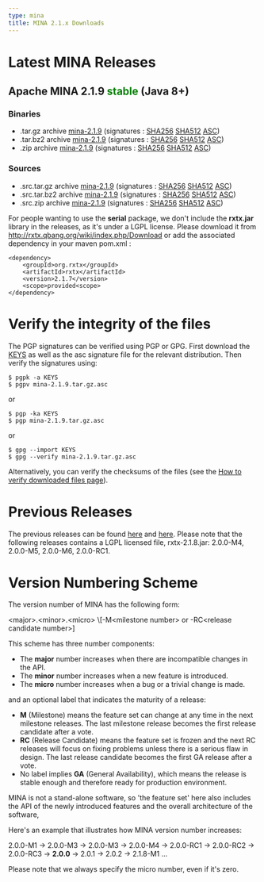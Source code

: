 ```yaml
---
type: mina
title: MINA 2.1.x Downloads
---
```


# Latest MINA Releases

## Apache MINA 2.1.9 <font color="green">stable</font> (Java 8+)

### Binaries

* .tar.gz archive [mina-2.1.9](https://www.apache.org/dyn/closer.lua/mina/mina/2.1.9/apache-mina-2.1.9-bin.tar.gz) (signatures : [SHA256](https://www.apache.org/dist/mina/mina/2.1.9/apache-mina-2.1.9-bin.tar.gz.sha256) [SHA512](https://www.apache.org/dist/mina/mina/2.1.9/apache-mina-2.1.9-bin.tar.gz.sha512) [ASC](https://www.apache.org/dist/mina/mina/2.1.9/apache-mina-2.1.9-bin.tar.gz.asc))
* .tar.bz2 archive [mina-2.1.9](https://www.apache.org/dyn/closer.lua/mina/mina/2.1.9/apache-mina-2.1.9-bin.tar.bz2) (signatures : [SHA256](https://www.apache.org/dist/mina/mina/2.1.9/apache-mina-2.1.9-bin.tar.bz2.sha256) [SHA512](https://www.apache.org/dist/mina/mina/2.1.9/apache-mina-2.1.9-bin.tar.bz2.sha512) [ASC](https://www.apache.org/dist/mina/mina/2.1.9/apache-mina-2.1.9-bin.tar.bz2.asc))
* .zip archive [mina-2.1.9](https://www.apache.org/dyn/closer.lua/mina/mina/2.1.9/apache-mina-2.1.9-bin.zip) (signatures : [SHA256](https://www.apache.org/dist/mina/mina/2.1.9/apache-mina-2.1.9-bin.zip.sha256) [SHA512](https://www.apache.org/dist/mina/mina/2.1.9/apache-mina-2.1.9-bin.zip.sha512) [ASC](https://www.apache.org/dist/mina/mina/2.1.9/apache-mina-2.1.9-bin.zip.asc))

### Sources

* .src.tar.gz archive [mina-2.1.9](https://www.apache.org/dyn/closer.lua/mina/mina/2.1.9/apache-mina-2.1.9-src.tar.gz) (signatures : [SHA256](https://www.apache.org/dist/mina/mina/2.1.9/apache-mina-2.1.9-src.tar.gz.sha256) [SHA512](https://www.apache.org/dist/mina/mina/2.1.9/apache-mina-2.1.9-src.tar.gz.sha512) [ASC](https://www.apache.org/dist/mina/mina/2.1.9/apache-mina-2.1.9-src.tar.gz.asc))
* .src.tar.bz2 archive [mina-2.1.9](https://www.apache.org/dyn/closer.lua/mina/mina/2.1.9/apache-mina-2.1.9-src.tar.bz2) (signatures : [SHA256](https://www.apache.org/dist/mina/mina/2.1.9/apache-mina-2.1.9-src.tar.bz2.sha256) [SHA512](https://www.apache.org/dist/mina/mina/2.1.9/apache-mina-2.1.9-src.tar.bz2.sha512) [ASC](https://www.apache.org/dist/mina/mina/2.1.9/apache-mina-2.1.9-src.tar.bz2.asc))
* .src.zip archive [mina-2.1.9](https://www.apache.org/dyn/closer.lua/mina/mina/2.1.9/apache-mina-2.1.9-src.zip) (signatures : [SHA256](https://www.apache.org/dist/mina/mina/2.1.9/apache-mina-2.1.9-src.zip.sha256) [SHA512](https://www.apache.org/dist/mina/mina/2.1.9/apache-mina-2.1.9-src.zip.sha512) [ASC](https://www.apache.org/dist/mina/mina/2.1.9/apache-mina-2.1.9-src.zip.asc))

<div class="note" markdown="1">
    For people wanting to use the <strong>serial</strong> package, we don't include the <strong>rxtx.jar</strong> library in the releases, as it's under a LGPL license. Please download it from <a href="http://rxtx.qbang.org/wiki/index.php/Download" class="external-link" rel="nofollow">http://rxtx.qbang.org/wiki/index.php/Download</a> or add the associated dependency in your maven pom.xml :

    <dependency>
        <groupId>org.rxtx</groupId>
        <artifactId>rxtx</artifactId>
        <version>2.1.7</version>
        <scope>provided<scope>
    </dependency>
</div>

# Verify the integrity of the files

The PGP signatures can be verified using PGP or GPG. First download the [KEYS](https://downloads.apache.org/mina/KEYS) as well as the asc signature file for the relevant distribution. Then verify the signatures using:

    $ pgpk -a KEYS
    $ pgpv mina-2.1.9.tar.gz.asc

or

    $ pgp -ka KEYS
    $ pgp mina-2.1.9.tar.gz.asc
    
or

    $ gpg --import KEYS
    $ gpg --verify mina-2.1.9.tar.gz.asc


Alternatively, you can verify the checksums of the files (see the [How to verify downloaded files page](https://www.apache.org/info/verification.html)). 

# Previous Releases

The previous releases can be found [here](https://archive.apache.org/dist/mina/) and [here](https://archive.apache.org/dist/mina/mina/). Please note that the following releases contains a LGPL licensed file, rxtx-2.1.8.jar: 2.0.0-M4, 2.0.0-M5, 2.0.0-M6, 2.0.0-RC1.

# Version Numbering Scheme

The version number of MINA has the following form:

<div class="info" markdown="1">
    &lt;major>.&lt;minor>.&lt;micro> \[-M&lt;milestone number> or -RC&lt;release candidate number>]
</div>

This scheme has three number components:

* The __major__ number increases when there are incompatible changes in the API.
* The __minor__ number increases when a new feature is introduced.
* The __micro__ number increases when a bug or a trivial change is made.

and an optional label that indicates the maturity of a release:

* __M__ (Milestone) means the feature set can change at any time in the next milestone releases. The last milestone release becomes the first release candidate after a vote.
* __RC__ (Release Candidate) means the feature set is frozen and the next RC releases will focus on fixing problems unless there is a serious flaw in design. The last release candidate becomes the first GA release after a vote.
* No label implies __GA__ (General Availability), which means the release is stable enough and therefore ready for production environment.

MINA is not a stand-alone software, so 'the feature set' here also includes the API of the newly introduced features and the overall architecture of the software,

Here's an example that illustrates how MINA version number increases:

<div class="info" markdown="1">
    2.0.0-M1 -> 2.0.0-M3 -> 2.0.0-M3 -> 2.0.0-M4 ->  2.0.0-RC1 -> 2.0.0-RC2 -> 2.0.0-RC3 -> <strong>2.0.0</strong> -> 2.0.1 -> 2.0.2 -> 2.1.8-M1 ...
</div>

Please note that we always specify the micro number, even if it's zero.
